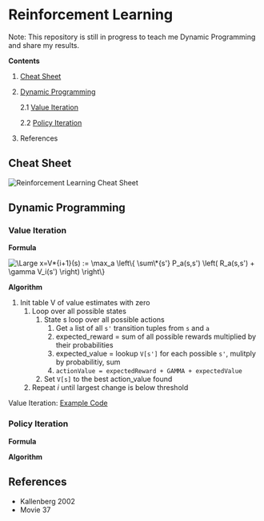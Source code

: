 # Reinforcement Learning

Note: This repository is still in progress to teach me Dynamic Programming and share my results.

**Contents**

1. [Cheat Sheet](#cheat_sheet)
2. [Dynamic Programming](#dynamic_programming)

   2.1 [Value Iteration](#value_iteration)

   2.2 [Policy Iteration](#policy_iteration)

3. References

## <a name="cheat_sheet"></a>Cheat Sheet

![Reinforcement Learning Cheat Sheet](media/reinforcement_learning-overview.png "Reinforcement Learning Cheat Sheet")

## <a name="dynamic_programming"></a>Dynamic Programming

### <a name="value_iteration"></a>Value Iteration

**Formula**

<img src="https://latex.codecogs.com/gif.latex?V*{i&plus;1}(s)&space;:=&space;\max*a&space;\left\{&space;\sum\*{s'}&space;P_a(s,s')&space;\left(&space;R_a(s,s')&space;&plus;&space;\gamma&space;V_i(s')&space;\right)&space;\right\}" title="\Large x=V*{i+1}(s) := \max_a \left\{ \sum\*{s'} P_a(s,s') \left( R_a(s,s') + \gamma V_i(s') \right) \right\}" />

**Algorithm**

1. Init table V of value estimates with zero
   1. Loop over all possible states
      1. State s loop over all possible actions
         1. Get `a` list of all `s'` transition tuples from `s` and `a`
         2. expected_reward = sum of all possible rewards multiplied by their probabilities
         3. expected_value = lookup `V[s']` for each possible `s'`, mulitply by probabilitiy, sum
         4. `actionValue = expectedReward + GAMMA + expectedValue`
      2. Set `V[s]` to the best action_value found
   2. Repeat _i_ until largest change is below threshold

Value Iteration:
[Example Code](https://github.com/comnGuy/reinforcement-learning/tree/master/dynamic_programming/value_iteration)

### <a name="policy_iteration"></a>Policy Iteration

**Formula**

**Algorithm**

## References

- Kallenberg 2002
- Movie 37
